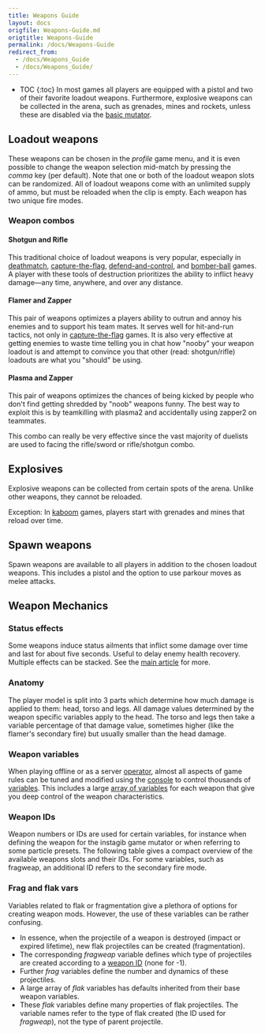 ```yaml
---
title: Weapons Guide
layout: docs
origfile: Weapons-Guide.md
origtitle: Weapons-Guide
permalink: /docs/Weapons-Guide
redirect_from:
  - /docs/Weapons_Guide
  - /docs/Weapons_Guide/
---
```

* TOC
{:toc}
In most games all players are equipped with a pistol and two of their favorite loadout weapons. Furthermore, explosive weapons can be collected in the arena, such as grenades, mines and rockets, unless these are disabled via the [basic mutator](Mutators).

## Loadout weapons

These weapons can be chosen in the *profile* game menu, and it is even possible to change the weapon selection mid-match by pressing the *comma* key (per default). Note that one or both of the loadout weapon slots can be randomized. All of loadout weapons come with an unlimited supply of ammo, but must be reloaded when the clip is empty. Each weapon has two unique fire modes.

### Weapon combos

#### Shotgun and Rifle

This traditional choice of loadout weapons is very popular, especially in [deathmatch](Deathmatch), [capture-the-flag](Capture-the-Flag), [defend-and-control](Defend-and-Control), and [bomber-ball](Bomber-ball) games. A player with these tools of destruction prioritizes the ability to inflict heavy damage—any time, anywhere, and over any distance.

#### Flamer and Zapper

This pair of weapons optimizes a players ability to outrun and annoy his enemies and to support his team mates. It serves well for hit-and-run tactics, not only in [capture-the-flag](Capture-the-Flag) games. It is also very effective at getting enemies to waste time telling you in chat how "nooby" your weapon loadout is and attempt to convince you that other (read: shotgun/rifle) loadouts are what you "should" be using.

#### Plasma and Zapper

This pair of weapons optimizes the chances of being kicked by people who don't find getting shredded by "noob" weapons funny. The best way to exploit this is by teamkilling with plasma2 and accidentally using zapper2 on teammates.

This combo can really be very effective since the vast majority of duelists are used to facing the rifle/sword or rifle/shotgun combo.

## Explosives

Explosive weapons can be collected from certain spots of the arena. Unlike other weapons, they cannot be reloaded.

Exception: In [kaboom](Mutators#kaboom) games, players start with grenades and mines that reload over time.

## Spawn weapons

Spawn weapons are available to all players in addition to the chosen loadout weapons. This includes a pistol and the option to use parkour moves as melee attacks.

## Weapon Mechanics

### Status effects

Some weapons induce status ailments that inflict some damage over time and last for about five seconds. Useful to delay enemy health recovery. Multiple effects can be stacked. See the [main article](Status-effects) for more.

### Anatomy

The player model is split into 3 parts which determine how much damage is applied to them: head, torso and legs. All damage values determined by the weapon specific variables apply to the head. The torso and legs then take a variable percentage of that damage value, sometimes higher (like the flamer's secondary fire) but usually smaller than the head damage.

### Weapon variables

When playing offline or as a server [operator](Privileges), almost all aspects of game rules can be tuned and modified using the [console](Console) to control thousands of [variables](Variables). This includes a large [array of variables](Variables-and-Commands) for each weapon that give you deep control of the weapon characteristics.

### Weapon IDs

Weapon numbers or IDs are used for certain variables, for instance when defining the weapon for the instagib game mutator or when referring to some particle presets. The following table gives a compact overview of the available weapons slots and their IDs. For some variables, such as fragweap, an additional ID refers to the secondary fire mode.

### Frag and flak vars

Variables related to flak or fragmentation give a plethora of options for creating weapon mods. However, the use of these variables can be rather confusing.

- In essence, when the projectile of a weapon is destroyed (impact or expired lifetime), new flak projectiles can be created (fragmentation).
- The corresponding *fragweap* variable defines which type of projectiles are created according to a [weapon ID](#weapon-ids) (none for -1).
- Further *frag* variables define the number and dynamics of these projectiles.
- A large array of *flak* variables has defaults inherited from their base weapon variables.
- These *flak* variables define many properties of flak projectiles. The variable names refer to the type of flak created (the ID used for *fragweap*), not the type of parent projectile.
